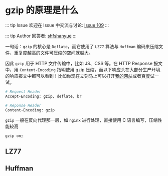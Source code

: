 # gzip 的原理是什么



::: tip Issue 
 欢迎在 Issue 中交流与讨论: [Issue 109](https://github.com/shfshanyue/Daily-Question/issues/109) 
:::

::: tip Author 
回答者: [shfshanyue](https://github.com/shfshanyue) 
:::

一句话：`gzip` 的核心是 `Deflate`，而它使用了 `LZ77` 算法与 `Huffman` 编码来压缩文件，重复度越高的文件可压缩的空间就越大。

因此 `gzip` 用于 HTTP 文件传输中，比如 JS、CSS 等。在 HTTP Response 报文中，用 `Content-Encoding` 指明使用 gzip 压缩，而以下响应头在大部分生产环境的响应报文中都可以看到！比如你现在立刻马上可以打开[我的网站](https://q.shanyue.tech)或者[百度](https://www.baidu.com)试一试。

``` bash
# Request Header
Accept-Encoding: gzip, deflate, br

# Reponse Header
Content-Encoding: gzip
```

`gzip` 一般在反向代理那一层，如 `nginx` 进行处理，直接使用 C 语言编写，压缩性能较高

``` nginx
gzip on;
```

## LZ77

## Huffman